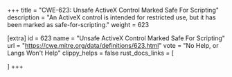 +++
title = "CWE-623: Unsafe ActiveX Control Marked Safe For Scripting"
description	= "An ActiveX control is intended for restricted use, but it has been marked as safe-for-scripting."
weight = 623

[extra]
id = 623
name = "Unsafe ActiveX Control Marked Safe For Scripting"
url = "https://cwe.mitre.org/data/definitions/623.html"
vote = "No Help, or Langs Won't Help"
clippy_helps = false
rust_docs_links = [
	
]
+++

